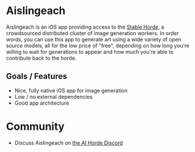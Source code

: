 # Aislingeach

Aislingeach is an iOS app providing access to the [Stable Horde](https://aihorde.net), a crowdsourced distributed cluster of image generation workers. In order words, you can use this app to generate art using a wide variety of open source models, all for the low price of "free", depending on how long you're willing to wait for generations to appear and how much you're able to contribute back to the horde.

## Goals / Features
- Nice, fully native iOS app for image generation
- Low / no external dependencies
- Good app architecture

# Community
- Discuss Aislingeach on [the AI Horde Discord](https://discord.gg/Vc8fsQgW5E)
